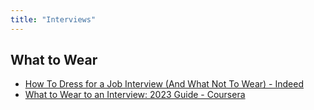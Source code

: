```yaml
---
title: "Interviews"
---
```


## What to Wear

- [How To Dress for a Job Interview (And What Not To Wear) - Indeed](https://www.indeed.com/career-advice/interviewing/how-to-dress-for-a-job-interview)
- [What to Wear to an Interview: 2023 Guide - Coursera](https://www.indeed.com/career-advice/interviewing/how-to-dress-for-a-job-interview)

